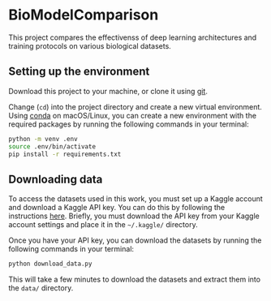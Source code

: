 # BioModelComparison

This project compares the effectivenss of deep learning architectures and training protocols on various biological datasets.

## Setting up the environment

Download this project to your machine, or clone it using [git](https://git-scm.com/).

Change (`cd`) into the project directory and create a new virtual environment. Using [conda](https://docs.conda.io/en/latest/) on macOS/Linux, you can create a new environment with the required packages by running the following commands in your terminal:

```bash
python -m venv .env
source .env/bin/activate
pip install -r requirements.txt
```

## Downloading data

To access the datasets used in this work, you must set up a Kaggle account and download a Kaggle API key. You can do this by following the instructions [here](https://www.kaggle.com/docs/api). Briefly, you must download the API key from your Kaggle account settings and place it in the `~/.kaggle/` directory.

Once you have your API key, you can download the datasets by running the following commands in your terminal:

```bash
python download_data.py
```

This will take a few minutes to download the datasets and extract them into the `data/` directory.
